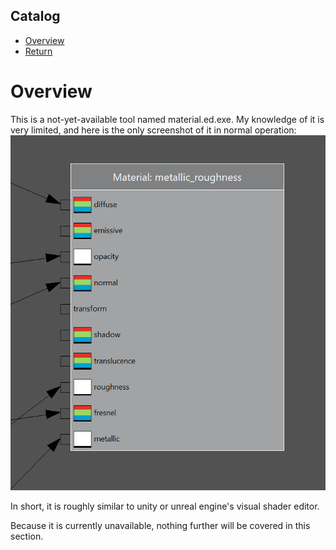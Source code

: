 ## Catalog
*  [Overview](#overview)
*  [Return](./menu.md)

# Overview
This is a not-yet-available tool named material.ed.exe.
My knowledge of it is very limited, and here is the only screenshot of it in normal operation:  
![alt text](../../img/mted.png)

In short, it is roughly similar to unity or unreal engine's visual shader editor.  

Because it is currently unavailable, nothing further will be covered in this section.